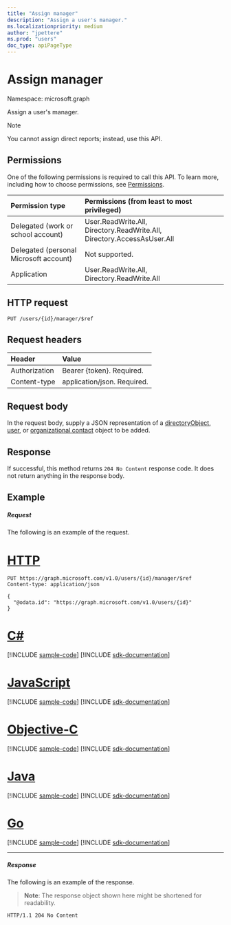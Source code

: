 ```yaml
---
title: "Assign manager"
description: "Assign a user's manager."
ms.localizationpriority: medium
author: "jpettere"
ms.prod: "users"
doc_type: apiPageType
---
```


# Assign manager

Namespace: microsoft.graph

Assign a user's manager.
> [!NOTE]
> You cannot assign direct reports; instead, use this API.

## Permissions
One of the following permissions is required to call this API. To learn more, including how to choose permissions, see [Permissions](/graph/permissions-reference).

|Permission type      | Permissions (from least to most privileged)              |
|:--------------------|:---------------------------------------------------------|
|Delegated (work or school account) | User.ReadWrite.All, Directory.ReadWrite.All, Directory.AccessAsUser.All    |
|Delegated (personal Microsoft account) | Not supported.    |
|Application | User.ReadWrite.All, Directory.ReadWrite.All |

## HTTP request
<!-- { "blockType": "ignored" } -->
```http
PUT /users/{id}/manager/$ref
```
## Request headers
| Header       | Value |
|:---------------|:----------|
| Authorization  | Bearer {token}. Required. |
| Content-type   | application/json. Required.|

## Request body
In the request body, supply a JSON representation of a [directoryObject](../resources/directoryobject.md), [user](../resources/user.md), or [organizational contact](../resources/orgcontact.md) object to be added.

## Response

If successful, this method returns `204 No Content` response code. It does not return anything in the response body.

## Example
##### Request
The following is an example of the request.

# [HTTP](#tab/http)
<!-- {
  "blockType": "request",
  "name": "create_manager_from_group"
}-->
```http
PUT https://graph.microsoft.com/v1.0/users/{id}/manager/$ref
Content-type: application/json

{
  "@odata.id": "https://graph.microsoft.com/v1.0/users/{id}"
}
```
# [C#](#tab/csharp)
[!INCLUDE [sample-code](../includes/snippets/csharp/create-manager-from-group-csharp-snippets.md)]
[!INCLUDE [sdk-documentation](../includes/snippets/snippets-sdk-documentation-link.md)]

# [JavaScript](#tab/javascript)
[!INCLUDE [sample-code](../includes/snippets/javascript/create-manager-from-group-javascript-snippets.md)]
[!INCLUDE [sdk-documentation](../includes/snippets/snippets-sdk-documentation-link.md)]

# [Objective-C](#tab/objc)
[!INCLUDE [sample-code](../includes/snippets/objc/create-manager-from-group-objc-snippets.md)]
[!INCLUDE [sdk-documentation](../includes/snippets/snippets-sdk-documentation-link.md)]

# [Java](#tab/java)
[!INCLUDE [sample-code](../includes/snippets/java/create-manager-from-group-java-snippets.md)]
[!INCLUDE [sdk-documentation](../includes/snippets/snippets-sdk-documentation-link.md)]

# [Go](#tab/go)
[!INCLUDE [sample-code](../includes/snippets/go/create-manager-from-group-go-snippets.md)]
[!INCLUDE [sdk-documentation](../includes/snippets/snippets-sdk-documentation-link.md)]

---

##### Response
The following is an example of the response.
>**Note**: The response object shown here might be shortened for readability. 
<!-- {
  "blockType": "response"
} -->
```http
HTTP/1.1 204 No Content
```

<!-- uuid: 8fcb5dbc-d5aa-4681-8e31-b001d5168d79
2015-10-25 14:57:30 UTC -->
<!-- {
  "type": "#page.annotation",
  "description": "Create member",
  "keywords": "",
  "section": "documentation",
  "tocPath": "",
  "suppressions": [
  ]
}-->


